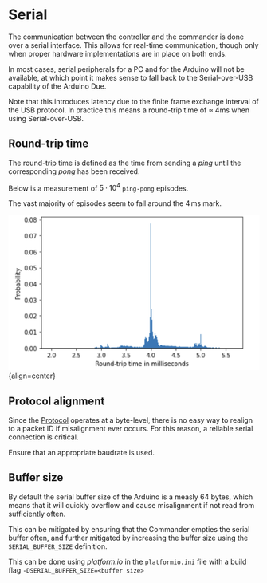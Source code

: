 # Serial

The communication between the controller and the commander is done over a serial
interface. This allows for real-time communication, though only when proper hardware
implementations are in place on both ends.

In most cases, serial peripherals for a PC and for the Arduino will not be available,
at which point it makes sense to fall back to the Serial-over-USB capability of the
Arduino Due.

Note that this introduces latency due to the finite frame exchange interval of the USB
protocol. In practice this means a round-trip time of ≈ 4ms when using Serial-over-USB.

## Round-trip time

The round-trip time is defined as the time from sending a _ping_ until the 
corresponding _pong_ has been received.

Below is a measurement of $5 \cdot 10^4$ `ping-pong` episodes. 

The vast majority of episodes seem to fall around the $4\, \text{ms}$ mark.

![Serial-over-USB Round-trip Time](img/serial-over-usb-rtt.png){align=center}

## Protocol alignment

Since the [Protocol](protocol.md) operates at a byte-level, there is no easy
way to realign to a packet ID if misalignment ever occurs. For this reason,
a reliable serial connection is critical.

Ensure that an appropriate baudrate is used.

## Buffer size

By default the serial buffer size of the Arduino is a measly 64 bytes, which means that
it will quickly overflow and cause misalignment if not read from sufficiently often.

This can be mitigated by ensuring that the Commander empties the serial buffer often,
and further mitigated by increasing the buffer size using the `SERIAL_BUFFER_SIZE` definition.

This can be done using _platform.io_ in the `platformio.ini` file with a build flag `-DSERIAL_BUFFER_SIZE=<buffer size>`
